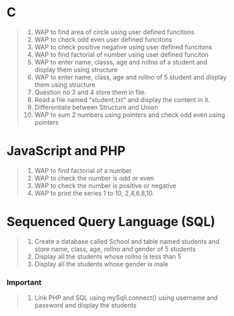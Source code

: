 # C
>1. WAP to find area of circle using user defined funcitons
>1. WAP to check odd even user defined funcitons
>1. WAP to check positive negative using user defined funcitons
>2. WAP to find factorial of number using user defined funciton
>3. WAP to enter name, classs, age and rollno of a student and display them using structure
>1. WAP to enter name, class, age and rollno of 5 student and display them using structure
>1. Question no 3 and 4 store them in file.
>1. Read a file named "student.txt" and display the  content in it.
>1. Differentiate between Structure and Union
>1. WAP to sum 2 numbers using pointers and check odd even using pointers



# JavaScript and PHP

>1. WAP to find factorial of a number
>1. WAP to check the number is odd or even
>1. WAP to check the number is positive or negative
>1. WAP to print the series 1 to 10, 2,4,6,8,10.


# Sequenced Query Language (SQL)
>1. Create a database called School and table named students and store name, class, age, rollno and gender of 5 students
>2. Display all the students whose rollno is less than 5
>3. Display all the students whose gender is male
### Important
>1. Link PHP and SQL using mySqli.connect() using username and password and display the students
